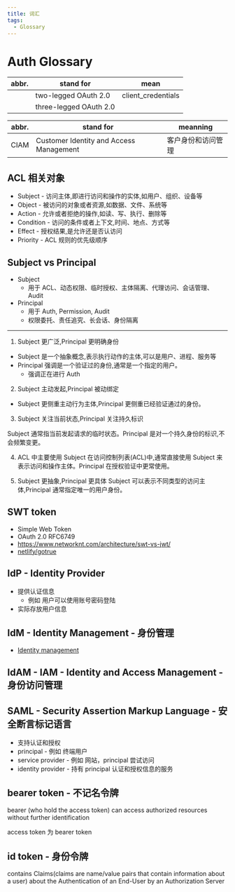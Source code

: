 ```yaml
---
title: 词汇
tags:
  - Glossary
---
```


# Auth Glossary

| abbr. | stand for              | mean               |
| ----- | ---------------------- | ------------------ |
|       | two-legged OAuth 2.0   | client_credentials |
|       | three-legged OAuth 2.0 |

| abbr. | stand for                               | meanning           |
| ----- | --------------------------------------- | ------------------ |
| CIAM  | Customer Identity and Access Management | 客户身份和访问管理 |

## ACL 相关对象

- Subject - 访问主体,即进行访问和操作的实体,如用户、组织、设备等
- Object - 被访问的对象或者资源,如数据、文件、系统等
- Action - 允许或者拒绝的操作,如读、写、执行、删除等
- Condition - 访问的条件或者上下文,时间、地点、方式等
- Effect - 授权结果,是允许还是否认访问
- Priority - ACL 规则的优先级顺序

## Subject vs Principal

- Subject
  - 用于 ACL、动态权限、临时授权、主体隔离、代理访问、会话管理、Audit
- Principal
  - 用于 Auth, Permission, Audit
  - 权限委托、责任追究、长会话、身份隔离

---

1. Subject 更广泛,Principal 更明确身份

- Subject 是一个抽象概念,表示执行动作的主体,可以是用户、进程、服务等
- Principal 强调是一个验证过的身份,通常是一个指定的用户。
  - 强调正在进行 Auth

2. Subject 主动发起,Principal 被动绑定

- Subject 更侧重主动行为主体,Principal 更侧重已经验证通过的身份。

3. Subject 关注当前状态,Principal 关注持久标识

Subject 通常指当前发起请求的临时状态。Principal 是对一个持久身份的标识,不会频繁变更。

4. ACL 中主要使用 Subject
   在访问控制列表(ACL)中,通常直接使用 Subject 来表示访问和操作主体。Principal 在授权验证中更常使用。

5. Subject 更抽象,Principal 更具体
   Subject 可以表示不同类型的访问主体,Principal 通常指定唯一的用户身份。

## SWT token

- Simple Web Token
- OAuth 2.0 RFC6749
- https://www.networknt.com/architecture/swt-vs-jwt/
- [netlify/gotrue](https://github.com/netlify/gotrue)

## IdP - Identity Provider

- 提供认证信息
  - 例如 用户可以使用账号密码登陆
- 实际存放用户信息

## IdM - Identity Management - 身份管理

- [Identity management](https://en.wikipedia.org/wiki/Identity_management)

## IdAM - IAM - Identity and Access Management - 身份访问管理

## SAML - Security Assertion Markup Language - 安全断言标记语言

- 支持认证和授权
- principal - 例如 终端用户
- service provider - 例如 网站，principal 尝试访问
- identity provider - 持有 principal 认证和授权信息的服务

## bearer token - 不记名令牌

bearer (who hold the access token) can access authorized resources without further identification

access token 为 bearer token

## id token - 身份令牌

contains Claims(claims are name/value pairs that contain information about a user) about the Authentication of an End-User by an Authorization Server
